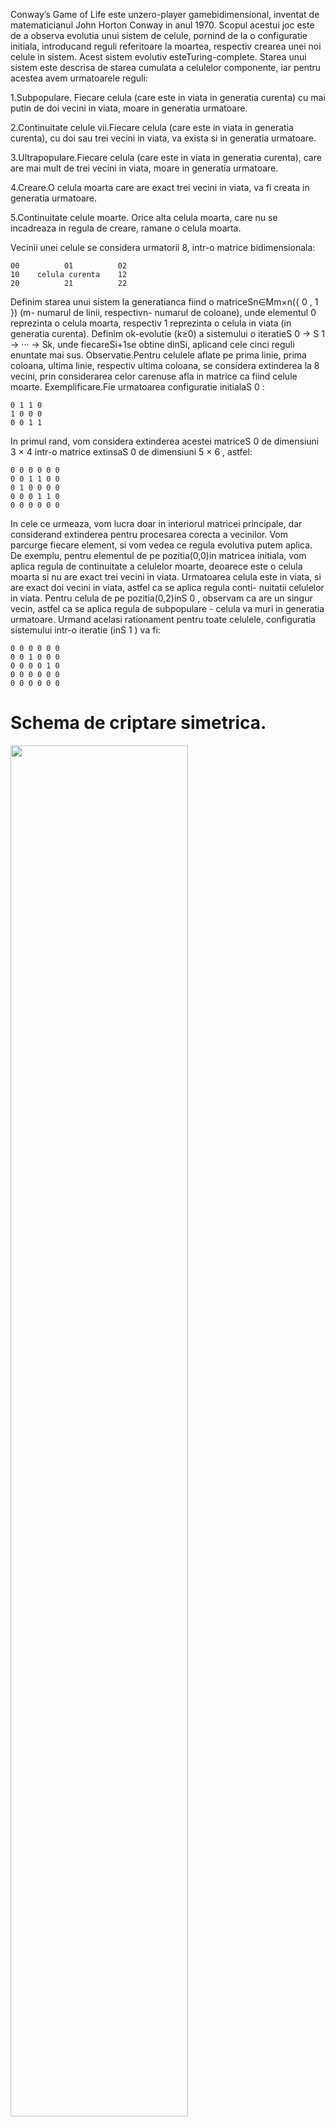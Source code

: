 Conway’s Game of Life este unzero-player gamebidimensional, inventat de matematicianul John
Horton Conway in anul 1970. Scopul acestui joc este de a observa evolutia unui sistem de celule,
pornind de la o configuratie initiala, introducand reguli referitoare la moartea, respectiv crearea unei
noi celule in sistem. Acest sistem evolutiv esteTuring-complete.
Starea unui sistem este descrisa de starea cumulata a celulelor componente, iar pentru acestea
avem urmatoarele reguli:

1.Subpopulare. Fiecare celula (care este in viata in generatia curenta) cu mai putin de doi
vecini in viata, moare in generatia urmatoare.

2.Continuitate celule vii.Fiecare celula (care este in viata in generatia curenta), cu doi sau
trei vecini in viata, va exista si in generatia urmatoare.

3.Ultrapopulare.Fiecare celula (care este in viata in generatia curenta), care are mai mult de
trei vecini in viata, moare in generatia urmatoare.

4.Creare.O celula moarta care are exact trei vecini in viata, va fi creata in generatia urmatoare.

5.Continuitate celule moarte. Orice alta celula moarta, care nu se incadreaza in regula de
creare, ramane o celula moarta.

Vecinii unei celule se considera urmatorii 8, intr-o matrice bidimensionala:

```
00          01          02
10    celula curenta    12
20          21          22
```

Definim starea unui sistem la generatianca fiind o matriceSn∈Mm×n({ 0 , 1 }) (m- numarul de
linii, respectivn- numarul de coloane), unde elementul 0 reprezinta o celula moarta, respectiv 1
reprezinta o celula in viata (in generatia curenta).
Definim ok-evolutie (k≥0) a sistemului o iteratieS 0 → S 1 → ··· → Sk, unde fiecareSi+1se
obtine dinSi, aplicand cele cinci reguli enuntate mai sus.
Observatie.Pentru celulele aflate pe prima linie, prima coloana, ultima linie, respectiv ultima
coloana, se considera extinderea la 8 vecini, prin considerarea celor carenuse afla in matrice ca
fiind celule moarte.
Exemplificare.Fie urmatoarea configuratie initialaS 0 :

```
0 1 1 0
1 0 0 0
0 0 1 1
```

In primul rand, vom considera extinderea acestei matriceS 0 de dimensiuni 3 × 4 intr-o matrice
extinsaS 0 de dimensiuni 5 × 6 , astfel:

```
0 0 0 0 0 0
0 0 1 1 0 0
0 1 0 0 0 0
0 0 0 1 1 0
0 0 0 0 0 0
```

In cele ce urmeaza, vom lucra doar in interiorul matricei principale, dar considerand extinderea
pentru procesarea corecta a vecinilor. Vom parcurge fiecare element, si vom vedea ce regula evolutiva
putem aplica. De exemplu, pentru elementul de pe pozitia(0,0)in matricea initiala, vom aplica
regula de continuitate a celulelor moarte, deoarece este o celula moarta si nu are exact trei vecini in
viata.
Urmatoarea celula este in viata, si are exact doi vecini in viata, astfel ca se aplica regula conti-
nuitatii celulelor in viata.
Pentru celula de pe pozitia(0,2)inS 0 , observam ca are un singur vecin, astfel ca se aplica
regula de subpopulare - celula va muri in generatia urmatoare.
Urmand acelasi rationament pentru toate celulele, configuratia sistemului intr-o iteratie (inS 1 )
va fi:

```
0 0 0 0 0 0
0 0 1 0 0 0
0 0 0 0 1 0
0 0 0 0 0 0
0 0 0 0 0 0
```

# Schema de criptare simetrica.

<img src="./encrypt.gif" width="75%"/>

Definim o cheie de criptare (pornind de la o configuratie
initialaS 0 si ok-evolutie) ca fiind operatia<S 0 , k >, care reprezinta tabloulunidimensionalde
date (inteles ca sir de biti) obtinut in urma concatenarii liniilor din matrice din matricea extinsa
obtinuta,Sk.
De exemplu, pornind de la configuratia anterioaraS 0 , si aplicand doar o 1-evolutie, se obtine
matricea extinsaS 1 descrisa anterior, care va avea ca efect al aplicarii operatiei<S 0 , 1 >obtinerea
urmatorului tablou unidimensional (inteles ca sir de biti):

```
0 0 0 0 0 0 0 0 1 0 0 0 0 0 0 0 1 0 0 0 0 0 0 0 0 0 0 0 0 0
```

Considerammun mesaj in clar (un sir de caractere fara spatii). Criptarea{m}<S 0 ,k>va insemna
XOR-area mesajului in clarmcu rezultatul dat de<S 0 , k >. Sunt urmatoarele cazuri:

- daca mesajul si cheia au aceeasi lungime, se XOR-eaza element cu element, pana se obtine
  rezultatul;
- daca mesajul este mai scurt decat cheia, se foloseste doar prima parte din cheie, corespunza-
  toare lungimii mesajului;
- daca mesajul este mai lung decat cheia, se considera replicarea cheii de oricate ori este nevoie
  pentru a cripta intreg mesajul.

Consideram cam=parola, si utilizam drept cheie<S 0 , 1 >, undeS 0 este configuratia initiala
descrisa anterior. Am vazut ca rezultatul obtinut este sirul de biti:

```
0 0 0 0 0 0 0 0 1 0 0 0 0 0 0 0 1 0 0 0 0 0 0 0 0 0 0 0 0 0
```

pe care il vom considera fara spatii:

```
000000001000000010000000000000
```

Pentru a efectua criptarea, trebuie sa analizam sirul de criptat, si anumeparola. Vom vedea
care este codificarea ASCII (binara) a fiecarui caracter din acest sir:

```
p 01110000
a 01100001
r 01110010
o 01101111
l 01101100
a 01100001
```

Sirulparolava fi, astfel, sirul binar

```
011100000110000101110010011011110110110001100001
```

Observam, in acest caz, ca sirul de criptat este mai lung decat cheia de criptare, astfel ca daca
incercam acum o XOR-are, am avea urmatoarea situatie:

```
mesaj = 011100000110000101110010011011110110110001100001
cheie = 000000001000000010000000000000
```

```
Vom considera, in acest caz, ca vom concatena iar cheia la cheia initiala:
```

```
mesaj = 011100000110000101110010011011110110110001100001
cheie = 000000001000000010000000000000000000001000000010000000000000
```

Iar apoi vom pastra din noua cheie doar cat ne este suficient pentru a cripta mesajul:

```
mesaj = 011100000110000101110010011011110110110001100001
cheie = 000000001000000010000000000000000000001000000010
```

Mesajul criptat se va obtine prin XOR-are element cu element, stiind ca0 XOR 0 = 1 XOR 1 =
0 , respectiv0 XOR 1 = 1 XOR 0 = 1. In acest caz,

```
mesaj = 011100000110000101110010011011110110110001100001
cheie = 000000001000000010000000000000000000001000000010
cript = 011100001110000111110010011011110110111001100011
```

Mesajul criptat afisat va fi in hexadecimal (pentru a nu fi probleme de afisare a caracterelor), iar
in acest caz vom avea:

```
cript = 0111 0000 1110 0001 1111 0010 0110 1111 0110 1110 0110 0011
= 7 0 E 1 F 2 6 F 6 E 6 3
= 0x70E1F26F6E
```

Pentru decriptare se aplica acelasi mecanism, mesajul decriptat se va XOR-a cu cheia calculata,
si vom avea in finalm XOR k XOR k = m. (k XOR k = 0, iarm XOR 0 = m, din asociativitatea lui
XOR, respectiv din regulile de calcul). La decriptare, mesajul nu va fi afisat in hexadecimal, ci in
clar.
